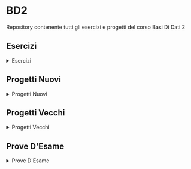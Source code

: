 # BD2
Repository contenente tutti gli esercizi e progetti del corso Basi Di Dati 2

## Esercizi

<details>

<summary>Esercizi</summary>

|Esercizio|Testo|Soluzione|
|---------|:---:|:-------:|
|Azienda 1|[Testo](../../raw/main/Esercizi/1-Azienda%201/Azienda%201%20-%20Testo.pdf)|[Soluzione](../../raw/main/Esercizi/1-Azienda%201/Azienda%201.pdf)|
|Voli Aerei 1|[Testo](../../raw/main/Esercizi/2-Voli%20Aerei%201/Voli%20Aerei%201%20-%20Testo.pdf)|[Soluzione](../../raw/main/Esercizi/2-Voli%20Aerei%201/Voli%20Aerei%201.pdf)|
|Università 1|[Testo](../../raw/main/Esercizi/3-Università%201/Università%201%20-%20Testo.pdf)|[Soluzione](../../raw/main/Esercizi/3-Università%201/Università%201.pdf)|
|Accademia 1|[Testo](../../raw/main/Esercizi/4-Accademia%201/Accademia%201%20-%20Testo.pdf)|[Soluzione](../../raw/main/Esercizi/4-Accademia%201/Accademia%201.pdf)|
|Voli Aerei 2|[Testo](../../raw/main/Esercizi/5-Voli%20Aerei%202/Voli%20Aerei%202%20-%20Testo.pdf)|[Soluzione](../../raw/main/Esercizi/5-Voli%20Aerei%202/Voli%20Aerei%202.pdf)|
|Università 2|[Testo](../../raw/main/Esercizi/6-Università%202/Università%202%20-%20Testo.pdf)|[Soluzione](../../raw/main/Esercizi/6-Università%202/Università%202.pdf)|
|Impiegati e Studenti|[Testo](../../raw/main/Esercizi/7-Impiegati%20e%20Studenti/Impiegati%20e%20Studenti%20-%20Testo.pdf)|[Soluzione](../../raw/main/Esercizi/7-Impiegati%20e%20Studenti/Impiegati%20e%20Studenti.pdf)|
|Go|[Testo](../../raw/main/Esercizi/8-Go/Go%20-%20Testo.pdf)|[Soluzione](../../raw/main/Esercizi/8-Go/Go.pdf)|
|Esercitazioni Universitarie 1|[Testo](../../raw/main/Esercizi/9-Esercitazioni%20Universitarie%201/Esercitazioni%20Universitarie%201%20-%20Testo.pdf)|[Soluzione](../../raw/main/Esercizi/9-Esercitazioni%20Universitarie%201/Esercitazioni%20Universitarie%201.pdf)|
|Accademia 2|[Testo](../../raw/main/Esercizi/10-Accademia%202/Accademia%202%20-%20Testo.pdf)|[Soluzione](../../raw/main/Esercizi/10-Accademia%202/Accademia%202.pdf)|
|Officine 1|[Testo](../../raw/main/Esercizi/11-Officine%201/Officine%201%20-%20Testo.pdf)|[Soluzione](../../raw/main/Esercizi/11-Officine%201/Officine%201.pdf)|

</details>

## Progetti Nuovi

<details>

<summary>Progetti Nuovi</summary>

|Progetto|Testo|Soluzione|
|--------|:---:|:-------:|
|Travel to the Moon|[Testo](../../raw/main/ProgettiNuovi/Travel%20to%20the%20Moon/Travel%20to%20the%20Moon%20-%20Testo.pdf)|[Soluzione](../../raw/main/ProgettiNuovi/Travel%20to%20the%20Moon/Travel%20to%20the%20Moon.pdf)|

</details>

## Progetti Vecchi

<details>

<summary>Progetti Vecchi</summary>

|Progetto|Testo e Soluzione Mancini|Testo e Soluzione Mia|
|--------|:-----------------------:|:-------------------:|
|AmaZZon|[Testo e Soluzione](../../raw/main/ProgettiVecchi/AmaZZon/AmaZZon%20-%20Testo%20e%20Soluzione.pdf)|-|
|Città Verde|[Testo e Soluzione](../../raw/main/ProgettiVecchi/Città%20Verde/Città%20Verde%20-%20Testo%20e%20Soluzione.pdf)|-|
|CoLab|[Testo e Soluzione](../../raw/main/ProgettiVecchi/CoLab/CoLab%20-%20Testo%20e%20Soluzione.pdf)|-|
|DormoDaTe|[Testo e Soluzione](../../raw/main/ProgettiVecchi/DormoDaTe/DormoDaTe%20-%20Testo%20e%20Soluzione.pdf)|-|
|My Precious|[Testo e Soluzione](../../raw/main/ProgettiVecchi/My%20Precious/My%20Precious%20-%20Testo%20e%20Soluzione.pdf)|-|
|Out|[Testo e Soluzione](../../raw/main/ProgettiVecchi/Out/Out%20-%20Testo%20e%20Soluzione.pdf)|-|
|QuickHospital|[Testo e Soluzione](../../raw/main/ProgettiVecchi/QuickHospital/QuickHospital%20-%20Testo%20e%20Soluzione.pdf)|-|
|RainAir|[Testo e Soluzione](../../raw/main/ProgettiVecchi/RainAir/RainAir%20-%20Testo%20e%20Soluzione.pdf)|-|
|RistoBook|[Testo e Soluzione](../../raw/main/ProgettiVecchi/RistoBook/RistoBook%20-%20Testo%20e%20Soluzione.pdf)|-|
|Stoxx|[Testo e Soluzione](../../raw/main/ProgettiVecchi/Stoxx/Stoxx%20-%20Testo%20e%20Soluzione.pdf)|-|
|TravelPlan|[Testo e Soluzione](../../raw/main/ProgettiVecchi/TravelPlan/TravelPlan%20-%20Testo%20e%20Soluzione.pdf)|-|
|TuTubi|[Testo e Soluzione](../../raw/main/ProgettiVecchi/TuTubi/TuTubi%20-%20Testo%20e%20Soluzione.pdf)|-|
|eBuy|[Testo e Soluzione](../../raw/main/ProgettiVecchi/eBuy/eBuy%20-%20Testo%20e%20Soluzione.pdf)|-|
|smart2go|[Testo e Soluzione](../../raw/main/ProgettiVecchi/smart2go/smart2go%20-%20Testo%20e%20Soluzione.pdf)|-|
|xFit|[Testo e Soluzione](../../raw/main/ProgettiVecchi/xFit/xFit%20-%20Testo%20e%20Soluzione.pdf)|-|

</details>

## Prove D'Esame

<details>

<summary>Prove D'Esame</summary>

|Progetto|Data|Testo|Soluzione|
|--------|:--:|:---:|:-------:|
|CozyRooms|9-2023|[Testo](../../raw/main/ProveD'Esame/2023-9-CozyRooms/CozyRooms%20-%20Testo.pdf)|-|
|VirgilioGo|7-2023|[Testo](../../raw/main/ProveD'Esame/2023-7-VirgilioGo/VirgilioGo%20-%20Testo.pdf)|-|
|Poolio|6-2023|[Testo](../../raw/main/ProveD'Esame/2023-6-Poolio/Poolio%20-%20Testo.pdf)|-|
|AllenaMondo|3-2023|[Testo](../../raw/main/ProveD'Esame/2023-3-AllenaMondo/AllenaMondo%20-%20Testo.pdf)|-|
|Slimmy|1-2023|[Testo](../../raw/main/ProveD'Esame/2023-1-Slimmy/Slimmy%20-%20Testo.pdf)|-|
|EasyToll|1-2023|[Testo](../../raw/main/ProveD'Esame/2023-1-EasyToll/EasyToll%20-%20Testo.pdf)|-|
|MyPrecious|9-2022|[Testo](../../raw/main/ProveD'Esame/2022-9-MyPrecious/MyPrecious%20-%20Testo.pdf)|-|
|CoLab|6-2022|[Testo](../../raw/main/ProveD'Esame/2022-6-CoLab/CoLab%20-%20Testo.pdf)|-|
|StayHealty!|3-2022|[Testo](../../raw/main/ProveD'Esame/2022-3-StayHealty!/StayHealty!%20-%20Testo.pdf)|-|
|RistoBook|2-2022|[Testo](../../raw/main/ProveD'Esame/2022-2-RistoBook/RistoBook%20-%20Testo.pdf)|-|
|SafeOnTheBeach|1-2022|[Testo](../../raw/main/ProveD'Esame/2022-1-SafeOnTheBeach/SafeOnTheBeach%20-%20Testo.pdf)|-|
|GreenCare|9-2021|[Testo](../../raw/main/ProveD'Esame/2021-9-GreenCare/GreenCare%20-%20Testo.pdf)|-|

</details>

